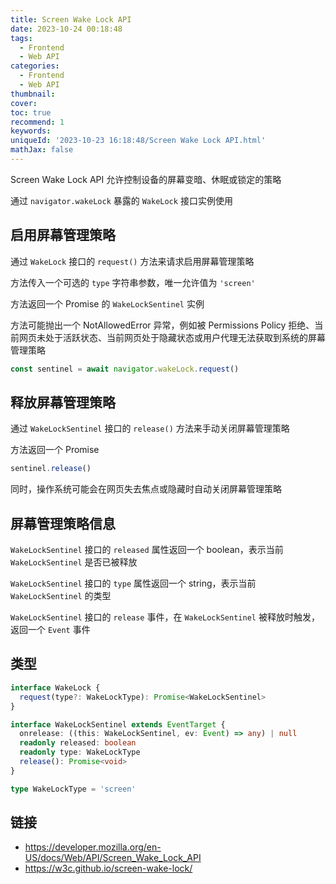 ```yaml
---
title: Screen Wake Lock API
date: 2023-10-24 00:18:48
tags:
  - Frontend
  - Web API
categories:
  - Frontend
  - Web API
thumbnail:
cover:
toc: true
recommend: 1
keywords:
uniqueId: '2023-10-23 16:18:48/Screen Wake Lock API.html'
mathJax: false
---
```


Screen Wake Lock API 允许控制设备的屏幕变暗、休眠或锁定的策略

通过 `navigator.wakeLock` 暴露的 `WakeLock` 接口实例使用

## 启用屏幕管理策略

通过 `WakeLock` 接口的 `request()` 方法来请求启用屏幕管理策略

方法传入一个可选的 `type` 字符串参数，唯一允许值为 `'screen'`

方法返回一个 Promise 的 `WakeLockSentinel` 实例

方法可能抛出一个 NotAllowedError 异常，例如被 Permissions Policy 拒绝、当前网页未处于活跃状态、当前网页处于隐藏状态或用户代理无法获取到系统的屏幕管理策略

```js
const sentinel = await navigator.wakeLock.request()
```

## 释放屏幕管理策略

通过 `WakeLockSentinel` 接口的 `release()` 方法来手动关闭屏幕管理策略

方法返回一个 Promise

```js
sentinel.release()
```

同时，操作系统可能会在网页失去焦点或隐藏时自动关闭屏幕管理策略

## 屏幕管理策略信息

`WakeLockSentinel` 接口的 `released` 属性返回一个 boolean，表示当前 `WakeLockSentinel` 是否已被释放

`WakeLockSentinel` 接口的 `type` 属性返回一个 string，表示当前 `WakeLockSentinel` 的类型

`WakeLockSentinel` 接口的 `release` 事件，在 `WakeLockSentinel` 被释放时触发，返回一个 `Event` 事件

## 类型

```ts
interface WakeLock {
  request(type?: WakeLockType): Promise<WakeLockSentinel>
}

interface WakeLockSentinel extends EventTarget {
  onrelease: ((this: WakeLockSentinel, ev: Event) => any) | null
  readonly released: boolean
  readonly type: WakeLockType
  release(): Promise<void>
}

type WakeLockType = 'screen'
```

## 链接

* <https://developer.mozilla.org/en-US/docs/Web/API/Screen_Wake_Lock_API>
* <https://w3c.github.io/screen-wake-lock/>
